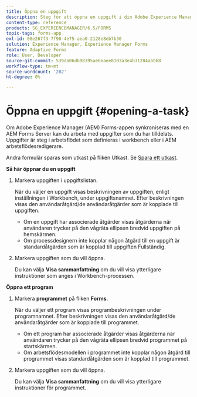 ```yaml
---
title: Öppna en uppgift
description: Steg för att öppna en uppgift i din Adobe Experience Manager Forms-app.
content-type: reference
products: SG_EXPERIENCEMANAGER/6.5/FORMS
topic-tags: forms-app
exl-id: 08e267f3-7f90-4e75-aea0-2128e8eb7b30
solution: Experience Manager, Experience Manager Forms
feature: Adaptive Forms
role: User, Developer
source-git-commit: 539da06db98395ae6eaee8103a3e4b31204abbb8
workflow-type: tm+mt
source-wordcount: '282'
ht-degree: 0%

---
```


# Öppna en uppgift {#opening-a-task}

Om Adobe Experience Manager (AEM) Forms-appen synkroniseras med en AEM Forms Server kan du arbeta med uppgifter som du har tilldelats. Uppgifter är steg i arbetsflödet som definieras i workbench eller i AEM arbetsflödesredigerare.

Andra formulär sparas som utkast på fliken Utkast. Se [Spara ett utkast](/help/forms/using/save-as-draft.md).

**Så här öppnar du en uppgift**

1. Markera uppgiften i uppgiftslistan.

   När du väljer en uppgift visas beskrivningen av uppgiften, enligt inställningen i Workbench, under uppgiftsnamnet. Efter beskrivningen visas den användaråtgärd/de användaråtgärder som är kopplade till uppgiften.

   * Om en uppgift har associerade åtgärder visas åtgärderna när användaren trycker på den vågräta ellipsen bredvid uppgiften på hemskärmen.
   * Om processdesignern inte kopplar någon åtgärd till en uppgift är standardåtgärden som är kopplad till uppgiften Fullständig.

1. Markera uppgiften som du vill öppna.

   Du kan välja **Visa sammanfattning** om du vill visa ytterligare instruktioner som anges i Workbench-processen.

**Öppna ett program**

1. Markera **programmet** på fliken **Forms**.

   När du väljer ett program visas programbeskrivningen under programnamnet. Efter beskrivningen visas den användaråtgärd/de användaråtgärder som är kopplade till programmet.

   * Om ett program har associerade åtgärder visas åtgärderna när användaren trycker på den vågräta ellipsen bredvid programmet på startskärmen.
   * Om arbetsflödesmodellen i programmet inte kopplar någon åtgärd till programmet visas standardåtgärden som är kopplad till programmet.

1. Markera uppgiften som du vill öppna.

   Du kan välja **Visa sammanfattning** om du vill visa ytterligare instruktioner för programmet.
